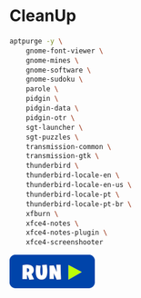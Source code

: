 # CleanUp
```bash
aptpurge -y \
    gnome-font-viewer \
    gnome-mines \
    gnome-software \
    gnome-sudoku \
    parole \
    pidgin \
    pidgin-data \
    pidgin-otr \
    sgt-launcher \
    sgt-puzzles \
    transmission-common \
    transmission-gtk \
    thunderbird \
    thunderbird-locale-en \
    thunderbird-locale-en-us \
    thunderbird-locale-pt \
    thunderbird-locale-pt-br \
    xfburn \
    xfce4-notes \
    xfce4-notes-plugin \
    xfce4-screenshooter
```
[![bashrun](../images/bashrun.png)](br:uninstall-duplicity)
